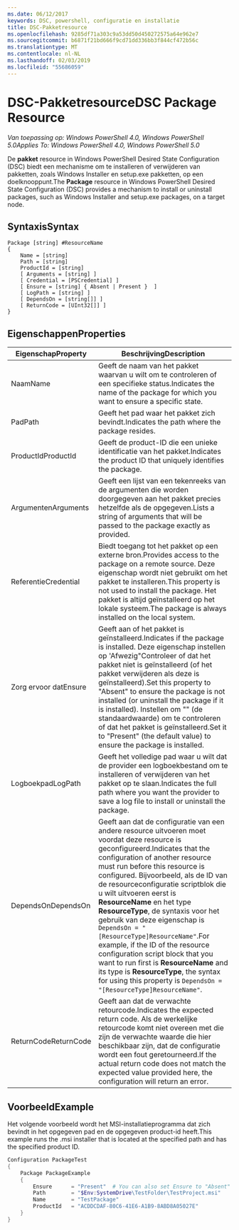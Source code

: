 ```yaml
---
ms.date: 06/12/2017
keywords: DSC, powershell, configuratie en installatie
title: DSC-Pakketresource
ms.openlocfilehash: 9285df71a303c9a53dd50d450272575a64e962e7
ms.sourcegitcommit: b6871f21bd666f9cd71dd336bb3f844cf472b56c
ms.translationtype: MT
ms.contentlocale: nl-NL
ms.lasthandoff: 02/03/2019
ms.locfileid: "55686059"
---
```

# <a name="dsc-package-resource"></a><span data-ttu-id="3b18d-103">DSC-Pakketresource</span><span class="sxs-lookup"><span data-stu-id="3b18d-103">DSC Package Resource</span></span>

<span data-ttu-id="3b18d-104">_Van toepassing op: Windows PowerShell 4.0, Windows PowerShell 5.0_</span><span class="sxs-lookup"><span data-stu-id="3b18d-104">_Applies To: Windows PowerShell 4.0, Windows PowerShell 5.0_</span></span>

<span data-ttu-id="3b18d-105">De **pakket** resource in Windows PowerShell Desired State Configuration (DSC) biedt een mechanisme om te installeren of verwijderen van pakketten, zoals Windows Installer en setup.exe pakketten, op een doelknooppunt.</span><span class="sxs-lookup"><span data-stu-id="3b18d-105">The **Package** resource in Windows PowerShell Desired State Configuration (DSC) provides a mechanism to install or uninstall packages, such as Windows Installer and setup.exe packages, on a target node.</span></span>

## <a name="syntax"></a><span data-ttu-id="3b18d-106">Syntaxis</span><span class="sxs-lookup"><span data-stu-id="3b18d-106">Syntax</span></span>

```
Package [string] #ResourceName
{
    Name = [string]
    Path = [string]
    ProductId = [string]
    [ Arguments = [string] ]
    [ Credential = [PSCredential] ]
    [ Ensure = [string] { Absent | Present }  ]
    [ LogPath = [string] ]
    [ DependsOn = [string[]] ]
    [ ReturnCode = [UInt32[]] ]
}
```

## <a name="properties"></a><span data-ttu-id="3b18d-107">Eigenschappen</span><span class="sxs-lookup"><span data-stu-id="3b18d-107">Properties</span></span>

| <span data-ttu-id="3b18d-108">Eigenschap</span><span class="sxs-lookup"><span data-stu-id="3b18d-108">Property</span></span> | <span data-ttu-id="3b18d-109">Beschrijving</span><span class="sxs-lookup"><span data-stu-id="3b18d-109">Description</span></span> |
| --- | --- |
| <span data-ttu-id="3b18d-110">Naam</span><span class="sxs-lookup"><span data-stu-id="3b18d-110">Name</span></span>| <span data-ttu-id="3b18d-111">Geeft de naam van het pakket waarvan u wilt om te controleren of een specifieke status.</span><span class="sxs-lookup"><span data-stu-id="3b18d-111">Indicates the name of the package for which you want to ensure a specific state.</span></span>|
| <span data-ttu-id="3b18d-112">Pad</span><span class="sxs-lookup"><span data-stu-id="3b18d-112">Path</span></span>| <span data-ttu-id="3b18d-113">Geeft het pad waar het pakket zich bevindt.</span><span class="sxs-lookup"><span data-stu-id="3b18d-113">Indicates the path where the package resides.</span></span>|
| <span data-ttu-id="3b18d-114">ProductId</span><span class="sxs-lookup"><span data-stu-id="3b18d-114">ProductId</span></span>| <span data-ttu-id="3b18d-115">Geeft de product-ID die een unieke identificatie van het pakket.</span><span class="sxs-lookup"><span data-stu-id="3b18d-115">Indicates the product ID that uniquely identifies the package.</span></span>|
| <span data-ttu-id="3b18d-116">Argumenten</span><span class="sxs-lookup"><span data-stu-id="3b18d-116">Arguments</span></span>| <span data-ttu-id="3b18d-117">Geeft een lijst van een tekenreeks van de argumenten die worden doorgegeven aan het pakket precies hetzelfde als de opgegeven.</span><span class="sxs-lookup"><span data-stu-id="3b18d-117">Lists a string of arguments that will be passed to the package exactly as provided.</span></span>|
| <span data-ttu-id="3b18d-118">Referentie</span><span class="sxs-lookup"><span data-stu-id="3b18d-118">Credential</span></span>| <span data-ttu-id="3b18d-119">Biedt toegang tot het pakket op een externe bron.</span><span class="sxs-lookup"><span data-stu-id="3b18d-119">Provides access to the package on a remote source.</span></span> <span data-ttu-id="3b18d-120">Deze eigenschap wordt niet gebruikt om het pakket te installeren.</span><span class="sxs-lookup"><span data-stu-id="3b18d-120">This property is not used to install the package.</span></span> <span data-ttu-id="3b18d-121">Het pakket is altijd geïnstalleerd op het lokale systeem.</span><span class="sxs-lookup"><span data-stu-id="3b18d-121">The package is always installed on the local system.</span></span>|
| <span data-ttu-id="3b18d-122">Zorg ervoor dat</span><span class="sxs-lookup"><span data-stu-id="3b18d-122">Ensure</span></span>| <span data-ttu-id="3b18d-123">Geeft aan of het pakket is geïnstalleerd.</span><span class="sxs-lookup"><span data-stu-id="3b18d-123">Indicates if the package is installed.</span></span> <span data-ttu-id="3b18d-124">Deze eigenschap instellen op 'Afwezig"Controleer of dat het pakket niet is geïnstalleerd (of het pakket verwijderen als deze is geïnstalleerd).</span><span class="sxs-lookup"><span data-stu-id="3b18d-124">Set this property to "Absent" to ensure the package is not installed (or uninstall the package if it is installed).</span></span> <span data-ttu-id="3b18d-125">Instellen om "" (de standaardwaarde) om te controleren of dat het pakket is geïnstalleerd.</span><span class="sxs-lookup"><span data-stu-id="3b18d-125">Set it to "Present" (the default value) to ensure the package is installed.</span></span>|
| <span data-ttu-id="3b18d-126">Logboekpad</span><span class="sxs-lookup"><span data-stu-id="3b18d-126">LogPath</span></span>| <span data-ttu-id="3b18d-127">Geeft het volledige pad waar u wilt dat de provider een logboekbestand om te installeren of verwijderen van het pakket op te slaan.</span><span class="sxs-lookup"><span data-stu-id="3b18d-127">Indicates the full path where you want the provider to save a log file to install or uninstall the package.</span></span>|
| <span data-ttu-id="3b18d-128">DependsOn</span><span class="sxs-lookup"><span data-stu-id="3b18d-128">DependsOn</span></span> | <span data-ttu-id="3b18d-129">Geeft aan dat de configuratie van een andere resource uitvoeren moet voordat deze resource is geconfigureerd.</span><span class="sxs-lookup"><span data-stu-id="3b18d-129">Indicates that the configuration of another resource must run before this resource is configured.</span></span> <span data-ttu-id="3b18d-130">Bijvoorbeeld, als de ID van de resourceconfiguratie scriptblok die u wilt uitvoeren eerst is **ResourceName** en het type **ResourceType**, de syntaxis voor het gebruik van deze eigenschap is `DependsOn = "[ResourceType]ResourceName"`.</span><span class="sxs-lookup"><span data-stu-id="3b18d-130">For example, if the ID of the resource configuration script block that you want to run first is **ResourceName** and its type is **ResourceType**, the syntax for using this property is `DependsOn = "[ResourceType]ResourceName"`.</span></span>|
| <span data-ttu-id="3b18d-131">ReturnCode</span><span class="sxs-lookup"><span data-stu-id="3b18d-131">ReturnCode</span></span>| <span data-ttu-id="3b18d-132">Geeft aan dat de verwachte retourcode.</span><span class="sxs-lookup"><span data-stu-id="3b18d-132">Indicates the expected return code.</span></span> <span data-ttu-id="3b18d-133">Als de werkelijke retourcode komt niet overeen met die zijn de verwachte waarde die hier beschikbaar zijn, dat de configuratie wordt een fout geretourneerd.</span><span class="sxs-lookup"><span data-stu-id="3b18d-133">If the actual return code does not match the expected value provided here, the configuration will return an error.</span></span>|

## <a name="example"></a><span data-ttu-id="3b18d-134">Voorbeeld</span><span class="sxs-lookup"><span data-stu-id="3b18d-134">Example</span></span>

<span data-ttu-id="3b18d-135">Het volgende voorbeeld wordt het MSI-installatieprogramma dat zich bevindt in het opgegeven pad en de opgegeven product-id heeft.</span><span class="sxs-lookup"><span data-stu-id="3b18d-135">This example runs the .msi installer that is located at the specified path and has the specified product ID.</span></span>

```powershell
Configuration PackageTest
{
    Package PackageExample
    {
        Ensure      = "Present"  # You can also set Ensure to "Absent"
        Path        = "$Env:SystemDrive\TestFolder\TestProject.msi"
        Name        = "TestPackage"
        ProductId   = "ACDDCDAF-80C6-41E6-A1B9-8ABD8A05027E"
    }
}
```